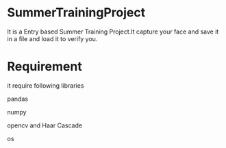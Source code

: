 # SummerTrainingProject
It is a Entry based Summer Training Project.It capture your face and save it in a file and load it to verify you.


# Requirement

it require following libraries

pandas

numpy

opencv and Haar Cascade

os


